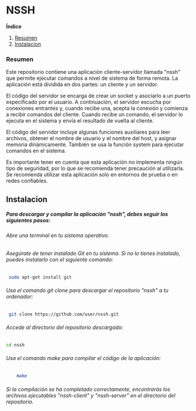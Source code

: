 # NSSH
**Índice**   
1. [Resumen](#id1)
2. [Instalacion](#id2)


### Resumen<a name="id1"></a>
Este repositorio contiene una aplicación cliente-servidor llamada "nssh" que permite ejecutar comandos a nivel de sistema de forma remota. La aplicación está dividida en dos partes: un cliente y un servidor.

El código del servidor se encarga de crear un socket y asociarlo a un puerto especificado por el usuario. A continuación, el servidor escucha por conexiones entrantes y, cuando recibe una, acepta la conexión y comienza a recibir comandos del cliente. Cuando recibe un comando, el servidor lo ejecuta en el sistema y envía el resultado de vuelta al cliente.

El código del servidor incluye algunas funciones auxiliares para leer archivos, obtener el nombre de usuario y el nombre del host, y asignar memoria dinámicamente. También se usa la función system para ejecutar comandos en el sistema.

Es importante tener en cuenta que esta aplicación no implementa ningún tipo de seguridad, por lo que se recomienda tener precaución al utilizarla. Se recomienda utilizar esta aplicación solo en entornos de prueba o en redes confiables.



## Instalacion <a name="id2"></a>
##### Para descargar y compilar la aplicación "nssh", debes seguir los siguientes pasos:

###### Abre una terminal en tu sistema operativo.

###### Asegúrate de tener instalado Git en tu sistema. Si no lo tienes instalado, puedes instalarlo con el siguiente comando:
```bash
 sudo apt-get install git
```
###### Usa el comando git clone para descargar el repositorio "nssh" a tu ordenador:

```bash
 git clone https://github.com/user/nssh.git
```
	
###### Accede al directorio del repositorio descargado:
```bash
cd nssh
```
###### Usa el comando make para compilar el código de la aplicación:
```bash
	make
```
###### Si la compilación se ha completado correctamente, encontrarás los archivos ejecutables "nssh-client" y "nssh-server" en el directorio del repositorio.
[1]: http://https://github.com/zYoplyd/nssh/ "Resumen"
